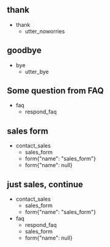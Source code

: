 ## thank
* thank
  - utter_noworries

## goodbye
* bye
  - utter_bye
  
## Some question from FAQ
* faq
  - respond_faq
  
## sales form
* contact_sales
    - sales_form                   <!--Run the sales_form action-->
    - form{"name": "sales_form"}   <!--Activate the form-->
    - form{"name": null}           <!--Deactivate the form-->
    
## just sales, continue
* contact_sales
    - sales_form
    - form{"name": "sales_form"}
* faq
    - respond_faq
    - sales_form
    - form{"name": null}